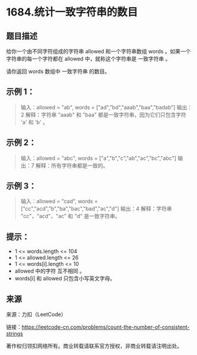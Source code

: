 # 1684.统计一致字符串的数目

## 题目描述

给你一个由不同字符组成的字符串 allowed 和一个字符串数组 words 。如果一个字符串的每一个字符都在 allowed 中，就称这个字符串是 一致字符串 。

请你返回 words 数组中 一致字符串 的数目。

 

## 示例 1：

> 输入：allowed = "ab", words = ["ad","bd","aaab","baa","badab"]
> 输出：2
> 解释：字符串 "aaab" 和 "baa" 都是一致字符串，因为它们只包含字符 'a' 和 'b' 。

## 示例 2：

> 输入：allowed = "abc", words = ["a","b","c","ab","ac","bc","abc"]
> 输出：7
> 解释：所有字符串都是一致的。

## 示例 3：

> 输入：allowed = "cad", words = ["cc","acd","b","ba","bac","bad","ac","d"]
> 输出：4
> 解释：字符串 "cc"，"acd"，"ac" 和 "d" 是一致字符串。

 

## 提示：

- 1 <= words.length <= 104
- 1 <= allowed.length <= 26
- 1 <= words[i].length <= 10
- allowed 中的字符 互不相同 。
- words[i] 和 allowed 只包含小写英文字母。



## 来源

来源：力扣（LeetCode）

链接：https://leetcode-cn.com/problems/count-the-number-of-consistent-strings

著作权归领扣网络所有。商业转载请联系官方授权，非商业转载请注明出处。